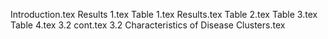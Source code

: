 Introduction.tex
Results 1.tex
Table 1.tex
Results.tex
Table 2.tex
Table 3.tex
Table 4.tex
3.2 cont.tex
3.2	Characteristics of Disease Clusters.tex